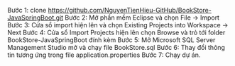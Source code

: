 Bước 1: clone https://github.com/NguyenTienHieu-GitHub/BookStore-JavaSpringBoot.git
Bước 2: Mở phần mềm Eclipse và chọn File -> Import
Bước 3: Cửa sổ import hiện lên và chọn Existing Projects into Workspace -> Next
Bước 4: Cửa sổ Import Projects hiện lên chọn Browse và trỏ tới folder BookStore-JavaSpringBoot đính kèm
Bước 5: Mở Microsoft SQL Server Management Studio mở và chạy file BookStore.sql
Bước 6: Thay đổi thông tin tương ứng trong file application.properties
Bước 7: Chạy dự án.
